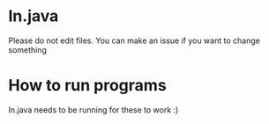 # In.java
Please do not edit files. You can make an issue if you want to change something
# How to run programs
In.java needs to be running for these to work :)
